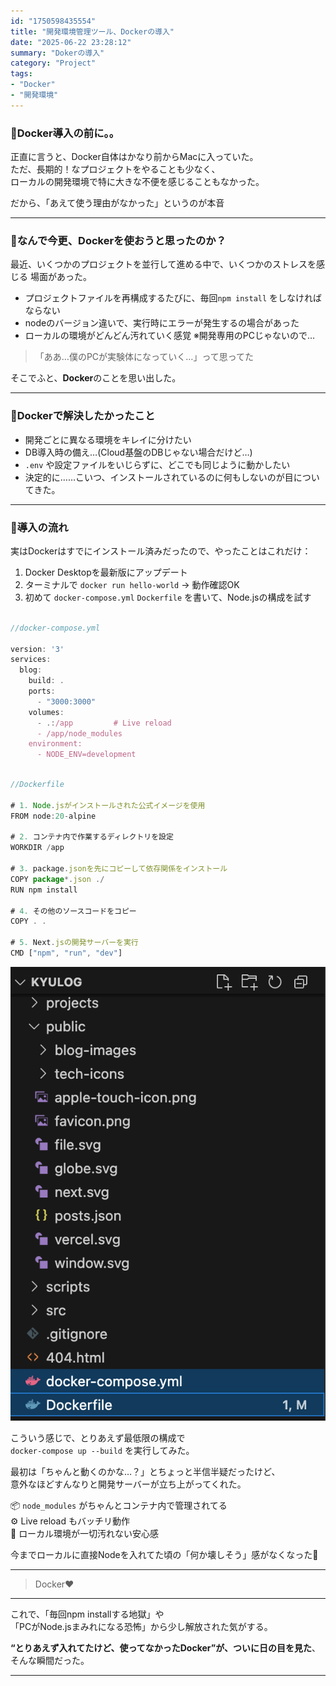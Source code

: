 ```yaml
---
id: "1750598435554"
title: "開発環境管理ツール、Dockerの導入"
date: "2025-06-22 23:28:12"
summary: "Dokerの導入"
category: "Project"
tags:
- "Docker"
- "開発環境"
---
```






### 🐣Docker導入の前に。。

正直に言うと、Docker自体はかなり前からMacに入っていた。  
ただ、長期的！なプロジェクトをやることも少なく、  
ローカルの開発環境で特に大きな不便を感じることもなかった。

だから、「あえて使う理由がなかった」というのが本音  

---

### 🧐なんで今更、Dockerを使おうと思ったのか？

最近、いくつかのプロジェクトを並行して進める中で、いくつかのストレスを感じる
場面があった。

- プロジェクトファイルを再構成するたびに、毎回`npm install` をしなければならない
- nodeのバージョン違いで、実行時にエラーが発生するの場合があった 　
- ローカルの環境がどんどん汚れていく感覚  ※開発専用のPCじゃないので…

> 「ああ…僕のPCが実験体になっていく…」って思ってた

そこでふと、**Docker**のことを思い出した。

---

### 🦅Dockerで解決したかったこと

- 開発ごとに異なる環境をキレイに分けたい
- DB導入時の備え…(Cloud基盤のDBじゃない場合だけど…)
- `.env` や設定ファイルをいじらずに、どこでも同じように動かしたい
- 決定的に……こいつ、インストールされているのに何もしないのが目についてきた。
---

### 🧾導入の流れ

実はDockerはすでにインストール済みだったので、やったことはこれだけ：

1. Docker Desktopを最新版にアップデート
2. ターミナルで `docker run hello-world` → 動作確認OK  
3. 初めて `docker-compose.yml`  `Dockerfile` を書いて、Node.jsの構成を試す

```ts 

//docker-compose.yml

version: '3'
services:
  blog:
    build: .
    ports:
      - "3000:3000"
    volumes:
      - .:/app         # Live reload
      - /app/node_modules
    environment:
      - NODE_ENV=development
```

```ts

//Dockerfile

# 1. Node.jsがインストールされた公式イメージを使用
FROM node:20-alpine

# 2. コンテナ内で作業するディレクトリを設定
WORKDIR /app

# 3. package.jsonを先にコピーして依存関係をインストール
COPY package*.json ./
RUN npm install

# 4. その他のソースコードをコピー
COPY . .

# 5. Next.jsの開発サーバーを実行
CMD ["npm", "run", "dev"]
```

![image](https://raw.githubusercontent.com/Kim-kyuho/kyulog/main/public/blog-images/MjIyLnBuZzE3NTA2.png)


こういう感じで、とりあえず最低限の構成で  
`docker-compose up --build` を実行してみた。

最初は「ちゃんと動くのかな…？」とちょっと半信半疑だったけど、  
意外なほどすんなりと開発サーバーが立ち上がってくれた。

📦 `node_modules` がちゃんとコンテナ内で管理されてる  
⚙️ Live reload もバッチリ動作  
🧹 ローカル環境が一切汚れない安心感

今までローカルに直接Nodeを入れてた頃の「何か壊しそう」感がなくなった🤪  


---

> Docker❤️

---

これで、「毎回npm installする地獄」や  
「PCがNode.jsまみれになる恐怖」から少し解放された気がする。

**“とりあえず入れてたけど、使ってなかったDocker”が、ついに日の目を見た**、  
そんな瞬間だった。

---
